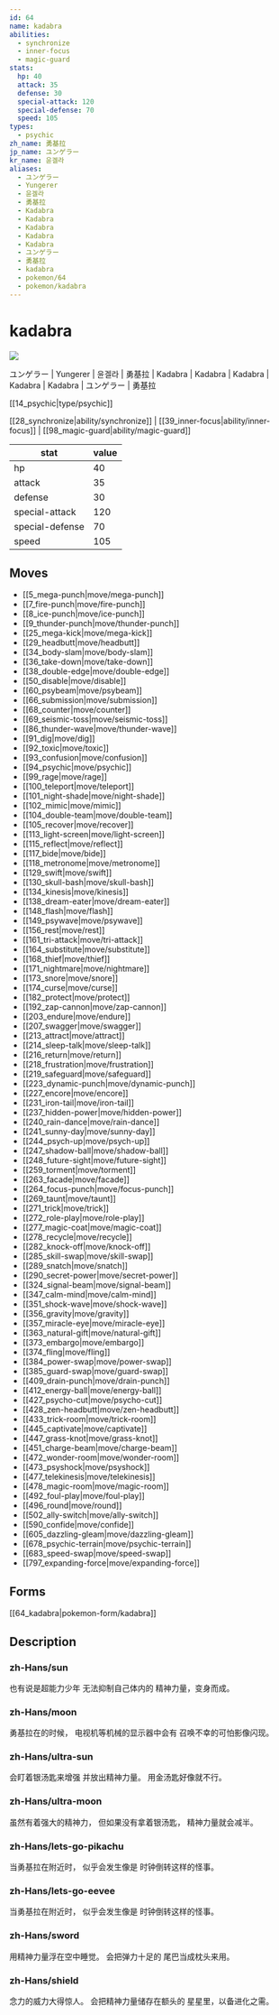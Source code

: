 ```yaml
---
id: 64
name: kadabra
abilities:
  - synchronize
  - inner-focus
  - magic-guard
stats:
  hp: 40
  attack: 35
  defense: 30
  special-attack: 120
  special-defense: 70
  speed: 105
types:
  - psychic
zh_name: 勇基拉
jp_name: ユンゲラー
kr_name: 윤겔라
aliases:
  - ユンゲラー
  - Yungerer
  - 윤겔라
  - 勇基拉
  - Kadabra
  - Kadabra
  - Kadabra
  - Kadabra
  - Kadabra
  - ユンゲラー
  - 勇基拉
  - kadabra
  - pokemon/64
  - pokemon/kadabra
---
```

# kadabra

![](https://raw.githubusercontent.com/PokeAPI/sprites/master/sprites/pokemon/64.png)

ユンゲラー | Yungerer | 윤겔라 | 勇基拉 | Kadabra | Kadabra | Kadabra | Kadabra | Kadabra | ユンゲラー | 勇基拉

[[14_psychic|type/psychic]]

[[28_synchronize|ability/synchronize]] | [[39_inner-focus|ability/inner-focus]] | [[98_magic-guard|ability/magic-guard]]

|stat|value|
|---|---|
|hp|40|
|attack|35|
|defense|30|
|special-attack|120|
|special-defense|70|
|speed|105|


## Moves

- [[5_mega-punch|move/mega-punch]]
- [[7_fire-punch|move/fire-punch]]
- [[8_ice-punch|move/ice-punch]]
- [[9_thunder-punch|move/thunder-punch]]
- [[25_mega-kick|move/mega-kick]]
- [[29_headbutt|move/headbutt]]
- [[34_body-slam|move/body-slam]]
- [[36_take-down|move/take-down]]
- [[38_double-edge|move/double-edge]]
- [[50_disable|move/disable]]
- [[60_psybeam|move/psybeam]]
- [[66_submission|move/submission]]
- [[68_counter|move/counter]]
- [[69_seismic-toss|move/seismic-toss]]
- [[86_thunder-wave|move/thunder-wave]]
- [[91_dig|move/dig]]
- [[92_toxic|move/toxic]]
- [[93_confusion|move/confusion]]
- [[94_psychic|move/psychic]]
- [[99_rage|move/rage]]
- [[100_teleport|move/teleport]]
- [[101_night-shade|move/night-shade]]
- [[102_mimic|move/mimic]]
- [[104_double-team|move/double-team]]
- [[105_recover|move/recover]]
- [[113_light-screen|move/light-screen]]
- [[115_reflect|move/reflect]]
- [[117_bide|move/bide]]
- [[118_metronome|move/metronome]]
- [[129_swift|move/swift]]
- [[130_skull-bash|move/skull-bash]]
- [[134_kinesis|move/kinesis]]
- [[138_dream-eater|move/dream-eater]]
- [[148_flash|move/flash]]
- [[149_psywave|move/psywave]]
- [[156_rest|move/rest]]
- [[161_tri-attack|move/tri-attack]]
- [[164_substitute|move/substitute]]
- [[168_thief|move/thief]]
- [[171_nightmare|move/nightmare]]
- [[173_snore|move/snore]]
- [[174_curse|move/curse]]
- [[182_protect|move/protect]]
- [[192_zap-cannon|move/zap-cannon]]
- [[203_endure|move/endure]]
- [[207_swagger|move/swagger]]
- [[213_attract|move/attract]]
- [[214_sleep-talk|move/sleep-talk]]
- [[216_return|move/return]]
- [[218_frustration|move/frustration]]
- [[219_safeguard|move/safeguard]]
- [[223_dynamic-punch|move/dynamic-punch]]
- [[227_encore|move/encore]]
- [[231_iron-tail|move/iron-tail]]
- [[237_hidden-power|move/hidden-power]]
- [[240_rain-dance|move/rain-dance]]
- [[241_sunny-day|move/sunny-day]]
- [[244_psych-up|move/psych-up]]
- [[247_shadow-ball|move/shadow-ball]]
- [[248_future-sight|move/future-sight]]
- [[259_torment|move/torment]]
- [[263_facade|move/facade]]
- [[264_focus-punch|move/focus-punch]]
- [[269_taunt|move/taunt]]
- [[271_trick|move/trick]]
- [[272_role-play|move/role-play]]
- [[277_magic-coat|move/magic-coat]]
- [[278_recycle|move/recycle]]
- [[282_knock-off|move/knock-off]]
- [[285_skill-swap|move/skill-swap]]
- [[289_snatch|move/snatch]]
- [[290_secret-power|move/secret-power]]
- [[324_signal-beam|move/signal-beam]]
- [[347_calm-mind|move/calm-mind]]
- [[351_shock-wave|move/shock-wave]]
- [[356_gravity|move/gravity]]
- [[357_miracle-eye|move/miracle-eye]]
- [[363_natural-gift|move/natural-gift]]
- [[373_embargo|move/embargo]]
- [[374_fling|move/fling]]
- [[384_power-swap|move/power-swap]]
- [[385_guard-swap|move/guard-swap]]
- [[409_drain-punch|move/drain-punch]]
- [[412_energy-ball|move/energy-ball]]
- [[427_psycho-cut|move/psycho-cut]]
- [[428_zen-headbutt|move/zen-headbutt]]
- [[433_trick-room|move/trick-room]]
- [[445_captivate|move/captivate]]
- [[447_grass-knot|move/grass-knot]]
- [[451_charge-beam|move/charge-beam]]
- [[472_wonder-room|move/wonder-room]]
- [[473_psyshock|move/psyshock]]
- [[477_telekinesis|move/telekinesis]]
- [[478_magic-room|move/magic-room]]
- [[492_foul-play|move/foul-play]]
- [[496_round|move/round]]
- [[502_ally-switch|move/ally-switch]]
- [[590_confide|move/confide]]
- [[605_dazzling-gleam|move/dazzling-gleam]]
- [[678_psychic-terrain|move/psychic-terrain]]
- [[683_speed-swap|move/speed-swap]]
- [[797_expanding-force|move/expanding-force]]

## Forms



[[64_kadabra|pokemon-form/kadabra]]

## Description

### zh-Hans/sun

也有说是超能力少年
无法抑制自己体内的
精神力量，变身而成。

### zh-Hans/moon

勇基拉在的时候，
电视机等机械的显示器中会有
召唤不幸的可怕影像闪现。

### zh-Hans/ultra-sun

会盯着银汤匙来增强
并放出精神力量。
用金汤匙好像就不行。

### zh-Hans/ultra-moon

虽然有着强大的精神力，
但如果没有拿着银汤匙，
精神力量就会减半。

### zh-Hans/lets-go-pikachu

当勇基拉在附近时，
似乎会发生像是
时钟倒转这样的怪事。

### zh-Hans/lets-go-eevee

当勇基拉在附近时，
似乎会发生像是
时钟倒转这样的怪事。

### zh-Hans/sword

用精神力量浮在空中睡觉。
会把弹力十足的
尾巴当成枕头来用。

### zh-Hans/shield

念力的威力大得惊人。
会把精神力量储存在额头的
星星里，以备进化之需。

